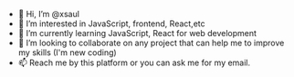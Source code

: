 - 👋 Hi, I’m @xsaul
- 👀 I’m interested in JavaScript, frontend, React,etc
- 🌱 I’m currently learning JavaScript, React for web development
- 💞️ I’m looking to collaborate on any project that can help me to improve my skills (I'm new coding)
- 📫 Reach me by this platform or you can ask me for my email.

<!---
xsaul/xsaul is a ✨ special ✨ repository because its `README.md` (this file) appears on your GitHub profile.
You can click the Preview link to take a look at your changes.
--->

